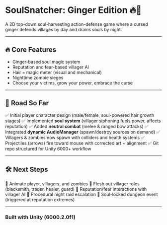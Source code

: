# SoulSnatcher: Ginger Edition 🔥🧡

A 2D top-down soul-harvesting action-defense game where a cursed ginger defends villages by day and drains souls by night.

---

## 🔥 Core Features

* Ginger-based soul magic system
* Reputation and fear-based villager AI
* Hair = magic meter (visual and mechanical)
* Nighttime zombie sieges
* Choose your victims, grow your power, embrace the curse

---

## 📜 Road So Far

✅ Initial player character design (male/female, soul-powered hair growth stages)
✅ Implemented **soul system** (villager siphoning fuels power, affects reputation)
✅ Added **neutral combat** (melee & ranged bow attacks)
✅ Integrated **dynamic AudioManager** (spawn/destroy sources on demand)
✅ Villagers & zombies now spawn with colliders and health systems
✅ Projectiles (arrows) fire toward mouse with corrected art + alignment
✅ Git repo structured for Unity 6000+ workflow

---

## 🛠️ Next Steps

🔲 Animate player, villagers, and zombies
🔲 Flesh out villager roles (blacksmith, trader, healer, guard)
🔲 Reputation/fear interactions with villager AI
🔲 Procedural night raid escalation
🔲 Soul-locked dungeon event (triggered at reputation extremes)

---

### Built with Unity (6000.2.0f1)
